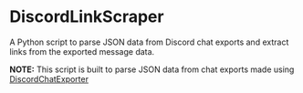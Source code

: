 # DiscordLinkScraper
A Python script to parse JSON data from Discord chat exports and extract links from the exported message data.

**NOTE:** This script is built to parse JSON data from chat exports made using [DiscordChatExporter](https://github.com/Tyrrrz/DiscordChatExporter)
